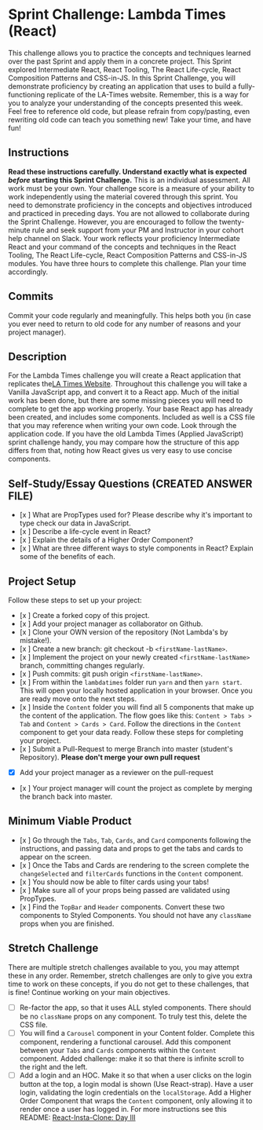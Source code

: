 # Sprint Challenge: Lambda Times (React)
This challenge allows you to practice the concepts and techniques learned over the past Sprint and apply them in a concrete project. This Sprint explored Intermediate React, React Tooling, The React Life-cycle, React Composition Patterns and CSS-in-JS. In this Sprint Challenge, you will demonstrate proficiency by creating an application that uses to build a fully-functioning replicate of the LA-Times website.
Remember, this is a way for you to analyze your understanding of the concepts presented this week. Feel free to reference old code, but please refrain from copy/pasting, even rewriting old code can teach you something new! Take your time, and have fun!
## Instructions
**Read these instructions carefully. Understand exactly what is expected _before_ starting this Sprint Challenge.**
This is an individual assessment. All work must be your own. Your challenge score is a measure of your ability to work independently using the material covered through this sprint. You need to demonstrate proficiency in the concepts and objectives introduced and practiced in preceding days.
You are not allowed to collaborate during the Sprint Challenge. However, you are encouraged to follow the twenty-minute rule and seek support from your PM and Instructor in your cohort help channel on Slack. Your work reflects your proficiency Intermediate React and your command of the concepts and techniques in the React Tooling, The React Life-cycle, React Composition Patterns and CSS-in-JS modules.
You have three hours to complete this challenge. Plan your time accordingly.
## Commits
Commit your code regularly and meaningfully. This helps both you (in case you ever need to return to old code for any number of reasons and your project manager).
## Description
For the Lambda Times challenge you will create a React application that replicates the[LA Times Website](http://www.latimes.com). Throughout this challenge you will take a Vanilla JavaScript app, and convert it to a React app. Much of the initial work has been done, but there are some missing pieces you will need to complete to get the app working properly.
Your base React app has already been created, and includes some components. Included as well is a CSS file that you may reference when writing your own code.
Look through the application code. If you have the old Lambda Times (Applied JavaScript) sprint challenge handy, you may compare how the structure of this app differs from that, noting how React gives us very easy to use concise components.
## Self-Study/Essay Questions  (CREATED ANSWER FILE)
- [x ] What are PropTypes used for? Please describe why it's important to type check our data in JavaScript.
- [x ] Describe a life-cycle event in React?
- [x ] Explain the details of a Higher Order Component?
- [x ] What are three different ways to style components in React? Explain some of the benefits of each.
## Project Setup
Follow these steps to set up your project:
- [x ] Create a forked copy of this project.
- [x ] Add your project manager as collaborator on Github.
- [x ] Clone your OWN version of the repository (Not Lambda's by mistake!).
- [x ] Create a new branch: git checkout -b `<firstName-lastName>`.
- [x ] Implement the project on your newly created `<firstName-lastName>` branch, committing changes regularly.
- [x ] Push commits: git push origin `<firstName-lastName>`.
- [x ] From within the `lambdatimes` folder run `yarn` and then `yarn start`. This will open your locally hosted application in your browser. Once you are ready move onto the next steps.
- [x ] Inside the `Content` folder you will find all 5 components that make up the content of the application. The flow goes like this: `Content > Tabs > Tab` and `Content > Cards > Card`. Follow the directions in the `Content` component to get your data ready.
Follow these steps for completing your project.
- [x ] Submit a Pull-Request to merge <firstName-lastName> Branch into master (student's Repository). **Please don't merge your own pull request**
- [x] Add your project manager as a reviewer on the pull-request
- [x ] Your project manager will count the project as complete by merging the branch back into master.
## Minimum Viable Product
- [x ] Go through the `Tabs`, `Tab`, `Cards`, and `Card` components following the instructions, and passing data and props to get the tabs and cards to appear on the screen.
- [x ] Once the Tabs and Cards are rendering to the screen complete the `changeSelected` and `filterCards` functions in the `Content` component.
- [x ] You should now be able to filter cards using your tabs!
- [x ] Make sure all of your props being passed are validated using PropTypes.
- [x ] Find the `TopBar` and `Header` components. Convert these two components to Styled Components. You should not have any `className` props when you are finished.
## Stretch Challenge
There are multiple stretch challenges available to you, you may attempt these in any order. Remember, stretch challenges are only to give you extra time to work on these concepts, if you do not get to these challenges, that is fine! Continue working on your main objectives.
- [ ] Re-factor the app, so that it uses ALL styled components. There should be no `className` props on any component. To truly test this, delete the CSS file.
- [ ] You will find a `Carousel` component in your Content folder. Complete this component, rendering a functional carousel. Add this component between your `Tabs` and `Cards` components within the `Content` component. Added challenge: make it so that there is infinite scroll to the right and the left.
- [ ] Add a login and an HOC. Make it so that when a user clicks on the login button at the top, a login modal is shown (Use React-strap). Have a user login, validating the login credentials on the `localStorage`. Add a Higher Order Component that wraps the `Content` component, only allowing it to render once a user has logged in. For more instructions see this README: [React-Insta-Clone: Day III](https://github.com/LambdaSchool/React-Insta-Clone/blob/master/DAY_THREE_README.md#tasks-day-iii)
